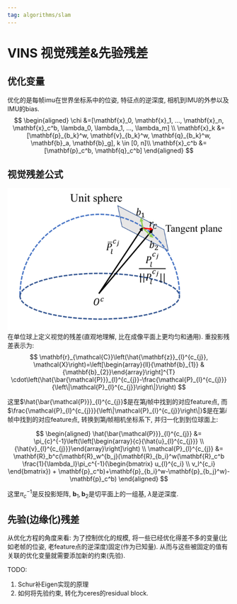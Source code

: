 ```yaml
---
tag: algorithms/slam
---
```

# VINS 视觉残差&先验残差
## 优化变量
优化的是每帧imu在世界坐标系中的位姿, 特征点的逆深度, 相机到IMU的外参以及IMU的bias.
$$
\begin{aligned}
\chi &=[\mathbf{x}_0, \mathbf{x}_1, ..., \mathbf{x}_n, \mathbf{x}_c^b, \lambda_0, \lambda_1, ..., \lambda_m] \\
\mathbf{x}_k &= [\mathbf{p}_{b_k}^w, \mathbf{v}_{b_k}^w, \mathbf{q}_{b_k}^w, \mathbf{b}_a, \mathbf{b}_g], k \in [0, n]\\
\mathbf{x}_c^b &= [\mathbf{p}_c^b, \mathbf{q}_c^b]
\end{aligned}
$$

## 视觉残差公式
![vision residual](rc/v_residual.png)
在单位球上定义视觉的残差(直观地理解, 比在成像平面上更均匀和通用). 重投影残差表示为:
$$
\mathbf{r}_{\mathcal{C}}\left(\hat{\mathbf{z}}_{l}^{c_{j}}, \mathcal{X}\right)=\left[\begin{array}{ll}{\mathbf{b}_{1}} & {\mathbf{b}_{2}}\end{array}\right]^{T} \cdot\left(\hat{\bar{\mathcal{P}}}_{l}^{c_{j}}-\frac{\mathcal{P}_{l}^{c_{j}}}{\left\|\mathcal{P}_{l}^{c_{j}}\right\|}\right)
$$

这里$\hat{\bar{\mathcal{P}}}_{l}^{c_{j}}$是在第$j$帧中找到的对应feature点, 而$\frac{\mathcal{P}_{l}^{c_{j}}}{\left\|\mathcal{P}_{l}^{c_{j}}\right\|}$是在第$i$帧中找到的对应feature点, 转换到第$j$帧相机坐标系下, 并归一化到到位球面上:

$$
\begin{aligned}
\hat{\bar{\mathcal{P}}}_{l}^{c_{j}} &= \pi_{c}^{-1}\left(\left[\begin{array}{c}{\hat{u}_{l}^{c_{j}}} \\ {\hat{v}_{l}^{c_{j}}}\end{array}\right]\right) \\
\mathcal{P}_{l}^{c_{j}} &= \mathbf{R}_b^c(\mathbf{R}_w^{b_j}(\mathbf{R}_{b_i}^w(\mathbf{R}_c^b \frac{1}{\lambda_l}\pi_c^{-1}(\begin{bmatrix} u_{l}^{c_i} \\ v_l^{c_i} \end{bmatrix}) + \mathbf{p}_c^b)+\mathbf{p}_{b_i}^w-\mathbf{p}_{b_j}^w)-\mathbf{p}_c^b)
\end{aligned}
$$

这里$\pi_{c}^{-1}$是反投影矩阵, $\mathbf{b}_1, \mathbf{b}_2$是切平面上的一组基, $\lambda$是逆深度.

## 先验(边缘化)残差
从优化方程的角度来看: 为了控制优化的规模, 将一些已经优化得差不多的变量(比如老帧的位姿, 老feature点的逆深度)固定(作为已知量). 从而与这些被固定的值有关联的优化变量就需要添加新的约束(先验).

TODO:
1. Schur补Eigen实现的原理
2. 如何将先验约束, 转化为ceres的residual block.